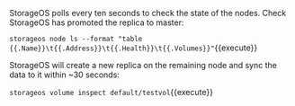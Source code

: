 StorageOS polls every ten seconds to check the state of the nodes. Check StorageOS has promoted the replica to master:

`storageos node ls --format "table {{.Name}}\t{{.Address}}\t{{.Health}}\t{{.Volumes}}"`{{execute}}

StorageOS will create a new replica on the remaining node and sync the data to it within ~30 seconds:

`storageos volume inspect default/testvol`{{execute}}
